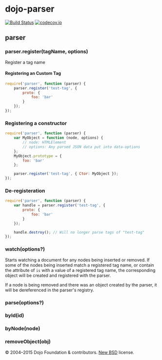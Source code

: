 # dojo-parser

[![Build Status](https://travis-ci.org/kitsonk/parser.png)](https://travis-ci.org/kitsonk/parser) [![codecov.io](http://codecov.io/github/kitsonk/parser/coverage.svg?branch=master)](http://codecov.io/github/kitsonk/parser?branch=master)

## parser

### parser.register(tagName, options)

Register a tag name

#### Registering an Custom Tag

```js
require('parser', function (parser) {
    parser.register('test-tag', {
        proto: {
            foo: 'bar'
        }
    });
});
```

### Registering a constructor

```js
require('parser', function (parser) {
    var MyObject = function (node, options) {
        // node: HTMLElement
        // options: Any parsed JSON data put into data-options
    };
    MyObject.prototype = {
        foo: 'bar'
    };

    parser.register('test-tag', { Ctor: MyObject });
});
```

### De-registeration

```js
require('parser', function (parser) {
    var handle = parser.register('test-tag', {
        proto: {
            foo: 'bar'
        }
    });

    handle.destroy(); // Will no longer parse tags of "test-tag"
});
```

### watch(options?)

Starts watching a document for any nodes being inserted or removed.  If some of
the nodes being inserted match a registered tag name, or contain the attribute
of `is` with a value of a registered tag name, the corresponding object will be
created and registered with the parser.

If a node is being removed and there was an object created by the parser, it
will be dereferenced in the parser's registry.

### parse(options?)

### byId(id)

### byNode(node)

### removeObject(obj)

© 2004–2015 Dojo Foundation & contributors. [New BSD](http://opensource.org/licenses/BSD-3-Clause) license.
